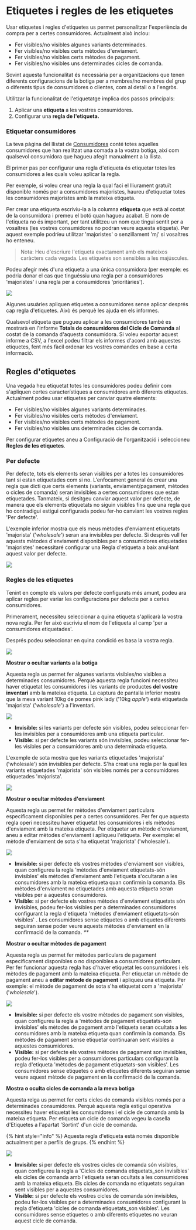 # Etiquetes i regles de les etiquetes

Usar etiquetes i regles d'etiquetes us permet personalitzar l'experiència de compra per a certes consumidores. Actualment això inclou:

* Fer visibles/no visibles algunes variants determinades.
* Fer visibles/no visibles certs mètodes d'enviament.
* Fer visibles/no visibles certs mètodes de pagament.
* Fer visibles/no visibles uns determinades cicles de comanda.

Sovint aquesta funcionalitat és necessària per a organitzacions que tenen diferents configuracions de la botiga per a membres/no membres del grup o diferents tipus de consumidores o clientes, com al detall o a l'engròs.

Utilitzar la funcionalitat de l'etiquetatge implica dos passos principals:

1. Aplicar una **etiqueta** a les vostres consumidores.
2. Configurar una **regla de l'etiqueta.**

### Etiquetar consumidores

La teva pàgina del llistat de [Consumidores](https://guia.katuma.org/funcionalitats-avancades/configuracio-de-la-botiga/consumidores) conté totes aquelles consumidores que han realitzat una comada a la vostra botiga, així com qualsevol consumidora que hagueu afegit manualment a la llista.

El primer pas per configurar una regla d'etiqueta és etiquetar totes les consumidores a les quals voleu aplicar la regla.

Per exemple, si voleu crear una regla la qual faci el lliurament gratuït disponible només per a consumidores majoristes, haureu d'etiquetar totes les consumidores majoristes amb la mateixa etiqueta.

Per crear una etiqueta escriviu-la a la columna **etiqueta** que està al costat de la consumidora i premeu el botó quan hagueu acabat. El nom de l'etiqueta no és important, per tant utilitzeu un nom que tingui sentit per a vosaltres \(les vostres consumidores no podran veure aquesta etiqueta\). Per aquest exemple podríeu utilitzar 'majoristes' o senzillament 'mj' si vosaltres ho enteneu.

> Nota: Heu d'escriure l'etiqueta exactament amb els mateixos caràcters cada vegada. Les etiquetes son sensibles a les majúscules.

Podeu afegir més d'una etiqueta a una única consumidora \(per exemple: es podria donar el cas que tinguéssiu una regla per a consumidores 'majoristes' i una regla per a consumidores 'prioritàries'\).

![](../../.gitbook/assets/consumidores.png)

Algunes usuàries apliquen etiquetes a consumidores sense aplicar després cap regla d'etiquetes. Això és perquè les ajuda en els informes.

Qualsevol etiqueta que pugueu aplicar a les consumidores també es mostrarà en l'informe **Totals de consumidores del Cicle de Comanda** al costat de la comanda d'aquesta consumidora. Si voleu exportar aquest informe a CSV, a l'excel podeu filtrar els informes d'acord amb aquestes etiquetes, fent més fàcil ordenar les vostres comandes en base a certa informació.

## Regles d'etiquetes  <a id="tag-rules"></a>

Una vegada heu etiquetat totes les consumidores podeu definir com s'apliquen certes característiques a consumidores amb diferents etiquetes. Actualment podeu usar etiquetes per canviar quatre elements:

* Fer visibles/no visibles algunes variants determinades.
* Fer visibles/no visibles certs mètodes d'enviament.
* Fer visibles/no visibles certs mètodes de pagament.
* Fer visibles/no visibles uns determinades cicles de comanda.

Per configurar etiquetes aneu a Configuració de l'organització i seleccioneu **Regles de les etiquetes**.

### Per defecte

Per defecte, tots els elements seran visibles per a totes les consumidores tant si estan etiquetades com si no. L'enfocament general és crear una regla que dicti que certs elements \(variants, enviament/pagament, mètodes o cicles de comanda\) seran invisibles a certes consumidores que estan etiquetades. Tanmateix, si desitgeu canviar aquest valor per defecte, de manera que els elements etiquetats no siguin visibles fins que una regla que ho contradigui estigui configurada podeu fer-ho canviant les vostres regles 'Per defecte'.

L'exemple inferior mostra que els meus mètodes d'enviament etiquetats 'majorista' \('_wholesale_'\) seran ara invisibles per defecte. Si després vull fer aquests mètodes d'enviament disponibles per a consumidores etiquetades 'majoristes' necessitaré configurar una Regla d'etiqueta a baix anul·lant aquest valor per defecte.

![](../../.gitbook/assets/imatge%20%287%29.png)

### Regles de les etiquetes

Tenint en compte els valors per defecte configurats més amunt, podeu ara aplicar regles per variar les configuracions per defecte per a certes consumidores.

Primerament, necessiteu seleccionar a quina etiqueta s'aplicarà la vostra nova regla. Per fer això escriviu el nom de l'etiqueta al camp 'per a consumidores etiquetades'.

Després podeu seleccionar en quina condició es basa la vostra regla.

![](../../.gitbook/assets/tiposderegla.png)

**Mostrar o ocultar variants a la botiga**

Aquesta regla us permet fer algunes variants visibles/no visibles a determinades consumidores. Perquè aquesta regla funcioni necessiteu haver etiquetat les consumidores i les variants de productes **del vostre inventari** amb la mateixa etiqueta. La captura de pantalla inferior mostra que la meva variant 10kg de pomes pink lady \('10kg _apple_'\) està etiquetada 'majorista' \('_wholesale_'\) a l'inventari.

![](../../.gitbook/assets/imatge%20%2859%29.png)

* **Invisible:** si les variants per defecte són visibles, podeu seleccionar fer-les invisibles per a consumidores amb una etiqueta particular.
* **Visible:** si per defecte les variants són invisibles, podeu seleccionar fer-les visibles per a consumidores amb una determinada etiqueta. 

L'exemple de sota mostra que les variants etiquetades 'majorista' \('wholesale'\) són invisibles per defecte. S'ha creat una regla per la qual les variants etiquetades 'majorista' són visibles només per a consumidores etiquetades 'majorista'.

![](../../.gitbook/assets/imatge%20%281%29.png)

**Mostrar o ocultar mètodes d'enviament**

Aquesta regla us permet fer mètodes d'enviament particulars específicament disponibles per a certes consumidores. Per fer que aquesta regla operi necessiteu haver etiquetat les consumidores i els mètodes d'enviament amb la mateixa etiqueta. Per etiquetar un mètode d'enviament, aneu a editar mètodes d'enviament i apliqueu l'etiqueta. Per exemple: el mètode d'enviament de sota s'ha etiquetat 'majorista' \('wholesale'\).

![](../../.gitbook/assets/imatge%20%2843%29.png)

* **Invisible:** si per defecte els vostres mètodes d'enviament son visibles, quan configureu la regla 'mètodes d'enviament etiquetats-són invisibles' els mètodes d'enviament amb l'etiqueta s'ocultaran a les consumidores amb la mateixa etiqueta quan confirmin la comanda. Els mètodes d'enviament no etiquetades amb aquesta etiqueta seran visibles per a aquestes consumidores.
* **Visible:** si per defecte els vostres mètodes d'enviament etiquetats són invisibles, podeu fer-los visibles per a determinades consumidores configurant la regla d'etiqueta 'mètodes d'enviament etiquetats-són visibles' . Les consumidores sense etiquetes o amb etiquetes diferents seguiran sense poder veure aquests mètodes d'enviament en la confirmació de la comanda. _\*\*_

**Mostrar o ocultar mètodes de pagament**

Aquesta regla us permet fer mètodes particulars de pagament específicament disponibles o no disponibles a consumidores particulars. Per fer funcionar aquesta regla has d'haver etiquetat les consumidores i els mètodes de pagament amb la mateixa etiqueta. Per etiquetar un mètode de pagament aneu a **editar mètode de pagament** i apliqueu una etiqueta. Per exemple: el mètode de pagament de sota s'ha etiquetat com a 'majorista' \('_wholesale_'\).

![](../../.gitbook/assets/imatge%20%2849%29.png)

* **Invisible:** si per defecte els vostre mètodes de pagament son visibles, quan configureu la regla a 'mètodes de pagament etiquetats-son invisibles' els mètodes de pagament amb l'etiqueta seran ocultats a les consumidores amb la mateixa etiqueta quan confirmin la comanda. Els mètodes de pagament sense etiquetar continuaran sent visibles a aquestes consumidores.
* **Visible:** si per defecte els vostres mètodes de pagament son invisibles, podeu fer-los visibles per a consumidores particulars configurant la regla d'etiqueta 'mètodes de pagament etiquetats-son visibles'. Les consumidores sense etiquetes o amb etiquetes diferents seguiran sense veure aquest mètode de pagament en la confirmació de la comanda.

**Mostra o oculta cicles de comanda a la meva botiga**

Aquesta relga us permet fer certs cicles de comanda visibles només per a determinades consumidores. Perquè aquesta regla estigui operativa necessiteu haver etiquetat les consumidores i el cicle de comanda amb la mateixa etiqueta. Per etiqueta un cicle de comanda vegeu la casella d'Etiquetes a l'apartat 'Sortint' d'un cicle de comanda.

{% hint style="info" %}
Aquesta regla d'etiqueta està només disponible actualment per a perfils de grups.
{% endhint %}

![](../../.gitbook/assets/etiquetasciclopedido.png)

* **Invisible:** si per defecte els vostres cicles de comanda són visibles, quan configureu la regla a 'Cicles de comanda etiquetats\_son invisibles' els cicles de comanda amb l'etiqueta seran ocultats a les consumidores amb la mateixa etiqueta. Els cicles de comanda no etiquetats seguiran sent visibles per a aquestes consumidores.
* **Visible:** si per defecte els vostres cicles de comanda són invisibles, podeu fer-los visibles per a determinades consumidores configurant la regla d'etiqueta 'cicles de comanda etiquetats\_son visibles'. Les consumidores sense etiquetes o amb diferents etiquetes no veuran aquest cicle de comanda.

